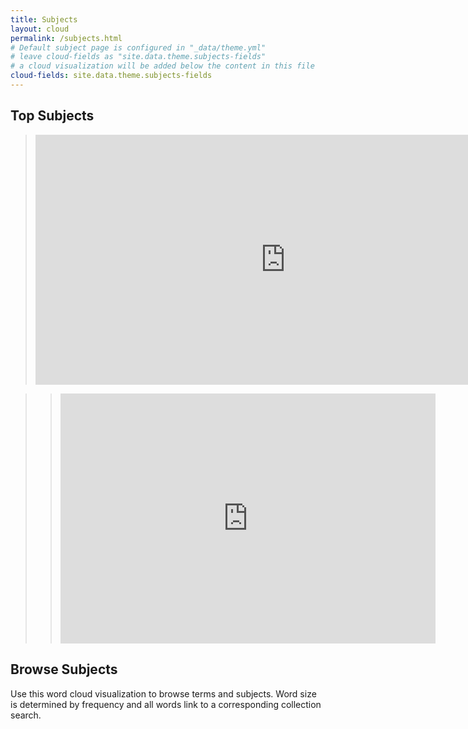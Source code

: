 ```yaml
---
title: Subjects
layout: cloud
permalink: /subjects.html
# Default subject page is configured in "_data/theme.yml"
# leave cloud-fields as "site.data.theme.subjects-fields"
# a cloud visualization will be added below the content in this file
cloud-fields: site.data.theme.subjects-fields
---
```

## Top Subjects
> <iframe title="Top Subjects" aria-label="Column Chart" id="datawrapper-chart-C2t4v" src="https://datawrapper.dwcdn.net/C2t4v/1/" scrolling="no" frameborder="0" style="border: none;" width="800" height="400" data-external="1"></iframe> 

>> <iframe title="Naming Conventions" aria-label="Donut Chart" id="datawrapper-chart-DuzRg" src="https://datawrapper.dwcdn.net/DuzRg/2/" scrolling="no" frameborder="0" style="border: none;" width="600" height="400" data-external="1"></iframe>

>>  



## Browse Subjects

Use this word cloud visualization to browse terms and subjects.
Word size is determined by frequency and all words link to a corresponding collection search.
